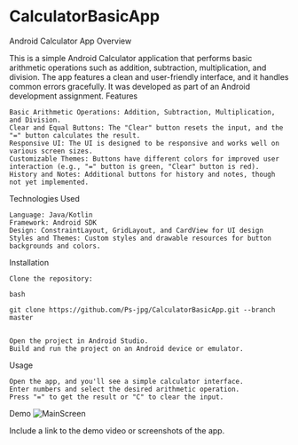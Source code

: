 # CalculatorBasicApp
Android Calculator App
Overview

This is a simple Android Calculator application that performs basic arithmetic operations such as addition, subtraction, multiplication, and division. The app features a clean and user-friendly interface, and it handles common errors gracefully. It was developed as part of an Android development assignment.
Features

    Basic Arithmetic Operations: Addition, Subtraction, Multiplication, and Division.
    Clear and Equal Buttons: The "Clear" button resets the input, and the "=" button calculates the result.
    Responsive UI: The UI is designed to be responsive and works well on various screen sizes.
    Customizable Themes: Buttons have different colors for improved user interaction (e.g., "=" button is green, "Clear" button is red).
    History and Notes: Additional buttons for history and notes, though not yet implemented.

Technologies Used

    Language: Java/Kotlin
    Framework: Android SDK
    Design: ConstraintLayout, GridLayout, and CardView for UI design
    Styles and Themes: Custom styles and drawable resources for button backgrounds and colors.

Installation

    Clone the repository:

    bash

    git clone https://github.com/Ps-jpg/CalculatorBasicApp.git --branch master
    

    Open the project in Android Studio.
    Build and run the project on an Android device or emulator.

Usage

    Open the app, and you'll see a simple calculator interface.
    Enter numbers and select the desired arithmetic operation.
    Press "=" to get the result or "C" to clear the input.

Demo
![MainScreen](https://github.com/user-attachments/assets/a5b14f37-bae1-4741-82ec-f40f46a1440c)



Include a link to the demo video or screenshots of the app.
